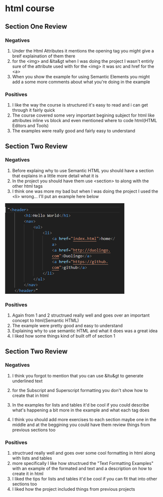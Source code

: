 # html course

## Section One Review

### Negatives
1. Under the Html Attributes it mentions the opening tag you might give a breif explaination of them there
2. for the &lt;img&gt; and &lta&gt when I was doing the project I wasn't entirly sure of the attribute used with for the &lt;img&gt; it was src and href for the &lt;a&gt;
3. When you show the example for using Semantic Elements you might add a some more comments about what you're doing in the example

### Positives
1. I like the way the course is structured it's easy to read and i can get through it fairly quick  
2. The course covered some very important begining subject for html like attributes inline vs block and even mentioned where to code html(HTML Editors and Tools)
3. The examples were really good and fairly easy to understand

## Section Two Review

### Negatives
1. Before explaing why to use Semantic HTML you should have a section that explains in a little more detail what it is
2. In the project you should have them use &lt;section&gt; to along with the other html tags
3. I think one was more my bad but when I was doing the project I used the &lt;li&gt; wrong...  I'll put an example here below

 ![alt text](image.png)

### Positives
1. Again from 1 and 2 structrued really well and goes over an important concept to html(Semantic HTML)
2. The example were pretty good and easy to understand
3. Explaining why to use semantic HTML and what it does was a great idea
4. I liked how some things kind of built off of section 1

## Section Two Review

### Negatives
1. I think you forgot to mention that you can use &ltu&gt to generate underlined text 
2. for the Subscript and Superscript formatting you don't show how to create that in html

3. In the examples for lists and tables it'd be cool if you could describe what's happening a bit more in the example and what each tag does

4. I think you should add more exercises to each section maybe one in the middle and at the beggining you could have them review things from previous sections too

### Positives
1. structrued really well and goes over some cool formatting in html along with lists and tables
2. more specifically I like how structrued the "Text Formatting Examples" with an example of the formated and text and a description on how to create it in html
3. I liked the tips for lists and tables it'd be cool if you can fit that into other sections too
4. I liked how the project included things from previous projects

